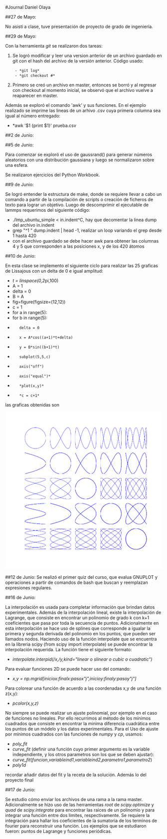 #Journal Daniel Olaya

##27 de Mayo: 

No asistí a clase, tuve presentación de proyecto de grado de ingeniería.

##29 de Mayo:

Con la herramienta *git* se realizaron dos tareas:

1. Se logró modificar y leer una version anterior de un archivo guardado en git con el hash del archivo de la versión anterior. Código usado:

        - *git log*
        - *git checkout #*

2. Primero se creó un archivo en master, entonces se borró y al regresar con checkout al momento inicial, se observó que el archivo vuelve a reaparecer en master.

Además se exploró el comando 'awk' y sus funciones. En el ejemplo realizado se imprime las lineas de un arhivo .csv cuya primera columna sea igual al número entregado:

- *awk '$1 {print $1}' prueba.csv 

##2 de Junio:



##5 de Junio:

Para comenzar se exploró el uso de gaussrand() para generar números aleatorios con una distribución gaussiana y luego se normalizaron sobre una esfera.

Se realizaron ejercicios del Python Workbook.

##9 de Junio:

Se logró entender la estructura de make, donde se requiere llevar a cabo un comando a partir de la compilación de scripts o creación de ficheros de texto para lograr un objetivo. 
Luego de descomprimir el ejecutable de lammps requerimos del siguiente código:

- ./lmp_ubuntu_simple < in.indent^C, hay que decomentar la linea dump del archivo in.indent
- grep "^1 " dump.indent | head -1, realizar un loop variando el grep desde 1 hasta 420
- con el archivo guardado se debe hacer awk para obtener las columnas 4 y 5 que corresponden a las posiciones x, y de los 420 átomos

##10 de Junio:

En esta clase se implemento el siguiente ciclo para realizar las 25 graficas de Lissajous con un delta de 0 e igual amplitud:

- *t = linspace(0,2*pi,100)
- A = 1
- delta = 0
- B = A
- fig=figure(figsize=(12,12))
- c = 1
- for a in range(5):
-    for b in range(5):
-        delta = 0
-        x = A*cos((a+1)*t+delta)
-        y = B*sin((b+1)*t)
-        subplot(5,5,c)
-        axis("off")
-        axis("equal")*
-        *plot(x,y)*
-        *c = c+1*
        
las graficas obtenidas son

![](https://raw.githubusercontent.com/deolaya1318/MC/master/python/exercises/lissajous.png)

##12 de Junio:
Se realizó el primer quiz del curso, que evalua GNUPLOT y operaciones a partir de comandos de bash que buscan y reemplazan expresiones regulares.


##16 de Junio:

La interpolación es usada para completar información que brindan datos experimentales. Además de la interpolación lineal, existe la interpolación de Lagrange, que consiste en encontrar un polinomio de grado k con k+1 coeficientes que pasa por toda la secuencia de puntos. Adicionalmente en esta interpolación se hace uso de splines que corresponde a igualar la primera y segunda derivada del polinomio en los puntos, que pueden ser llamados nodos.
Haciendo uso de la función interpolate que se encuentra en la libreria scipy (from scipy import interpolate) se puede encontrar la interpolación requerida. La función tiene el siguiente formato:

- *interpolate.interpid(/x,/y,kind="linear o slinear o cubic o cuadratic")*

Para evaluar funciones 2D se puede hacer uso del comando:

- *x,y = np.mgrid[iniciox:finalx:pasox"j",inicioy:finaly:pasoy"j"]*

Para colorear una función de acuerdo a las coordenadas x,y de una función z(x,y):

- *pcolor(x,y,z)*

No siempre se puede realizar un ajuste polinomial, por ejemplo en el caso de funciones no lineales. Por ello recurrimos al método de los mínimos cuadrados que consiste en encontrar la minima diferencia cuadrática entre los puntos de un módelo y los datos experimentales. Para el Uso de ajuste por mínimos cuadrados con las funciones de *numpy* y *cp*, usamos:

- *poly_fit*
- *curve_fit* (definir una función cuyo primer argumento es la variable independiente, y los otros parametros son los que se deben ajustar): 
- *curve_fit*(*funcion*,*variableind1*,*variableind2*,*parametro1*,*parametro2*)
- *poly1d*

recordar añadir datos del fit y la receta de la solución. Además lo del proyecto final

##17 de Junio:

Se estudio cómo enviar los archivos de una rama a la rama master. Adicionalmente se hizo uso de las herramientas *root* de *scipy.optimize* y *quad* de *scipy.integrate* para encontrar las raices de un polinomio y para integrar una función entre dos limites, respectivamente. Se requiere la integración para hallar los coeficientes de la sumatoria de los terminos de fourier para reconstruir una función. Los ejemplos que se estudiaron fueron: puntos de Lagrange y funciones periódicas.
